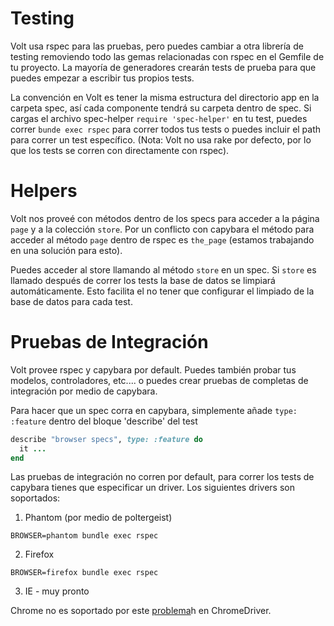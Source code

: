 # Testing

Volt usa rspec para las pruebas, pero puedes cambiar a otra librería de testing removiendo todo las gemas relacionadas con rspec en el Gemfile de tu proyecto. La mayoría de generadores crearán tests de prueba para que puedes empezar a escribir tus propios tests.

La convención en Volt es tener la misma estructura del directorio app en la carpeta spec, así cada componente tendrá su carpeta dentro de spec. Si cargas el archivo spec-helper ```require 'spec-helper'``` en tu test, puedes correr ```bunde exec rspec``` para correr todos tus tests o puedes incluir el path para correr un test específico.  (Nota: Volt no usa rake por defecto, por lo que los tests se corren con directamente con rspec).

# Helpers

Volt nos proveé con métodos dentro de los specs para acceder a la página ```page``` y a la colección ```store```. Por un conflicto con capybara el método para acceder al método ```page``` dentro de rspec es ```the_page``` (estamos trabajando en una solución para esto).

Puedes acceder al store llamando al método ```store``` en un spec.  Si ```store``` es llamado después de correr los tests la base de datos se limpiará automáticamente. Esto facilita el no tener que configurar el limpiado de la base de datos para cada test.

# Pruebas de Integración

Volt provee rspec y capybara por default. Puedes también probar tus modelos, controladores, etc.... o puedes crear pruebas de completas de integración por medio de capybara.

Para hacer que un spec corra en capybara, simplemente añade
```type: :feature``` dentro del bloque 'describe' del test

```ruby
describe "browser specs", type: :feature do
  it ...
end
```

Las pruebas de integración no corren por default, para correr los tests de capybara tienes que especificar un driver. Los siguientes drivers son soportados:

1. Phantom (por medio de poltergeist)

```BROWSER=phantom bundle exec rspec```

2. Firefox

```BROWSER=firefox bundle exec rspec```

3. IE - muy pronto

Chrome no es soportado por este [problema](https://code.google.com/p/chromedriver/issues/detail?id=887#makechanges)h en ChromeDriver.

